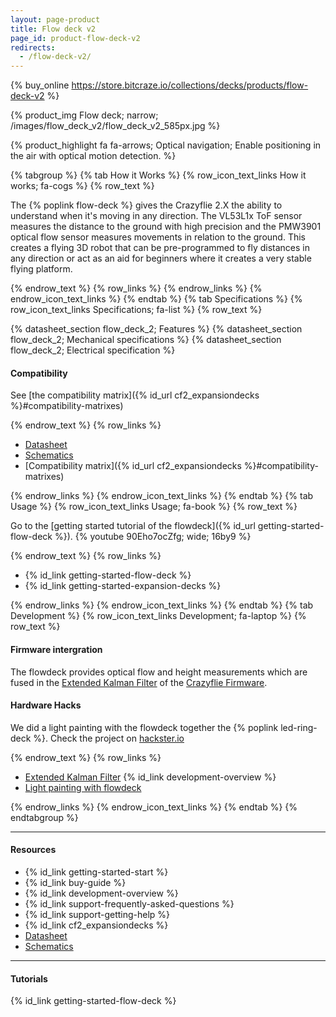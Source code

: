 ```yaml
---
layout: page-product
title: Flow deck v2
page_id: product-flow-deck-v2
redirects:
  - /flow-deck-v2/
---
```


{% buy_online https://store.bitcraze.io/collections/decks/products/flow-deck-v2 %}

{% product_img Flow deck; narrow;
/images/flow_deck_v2/flow_deck_v2_585px.jpg
%}


{% product_highlight
fa fa-arrows;
Optical navigation;
Enable positioning in the air with optical motion detection.
%}

{% tabgroup %}
{% tab How it Works %}
{% row_icon_text_links How it works; fa-cogs %}
{% row_text %}

The {% poplink flow-deck %} gives the Crazyflie 2.X the ability to understand when it's moving in any direction.
The VL53L1x ToF sensor measures the distance to the ground with high precision and the PMW3901 optical flow sensor measures movements in relation to the ground.
This creates a flying 3D robot that can be pre-programmed to fly distances in any direction or act as an aid for beginners where it creates a very stable flying platform.

{% endrow_text %}
{% row_links %}
{% endrow_links %}
{% endrow_icon_text_links %}
{% endtab %}
{% tab Specifications %}
{% row_icon_text_links Specifications; fa-list %}
{% row_text %}

{% datasheet_section flow_deck_2; Features %}
{% datasheet_section flow_deck_2; Mechanical specifications %}
{% datasheet_section flow_deck_2; Electrical specification %}

#### Compatibility
See [the compatibility matrix]({% id_url cf2_expansiondecks %}#compatibility-matrixes)

{% endrow_text %}
{% row_links %}

* [Datasheet](/documentation/hardware/flow_deck_2/flow_deck_2-datasheet.pdf)
* [Schematics](/documentation/hardware/flow_deck_2/flow-deck-v2-reva.pdf)
* [Compatibility matrix]({% id_url cf2_expansiondecks %}#compatibility-matrixes)


{% endrow_links %}
{% endrow_icon_text_links %}
{% endtab %}
{% tab Usage %}
{% row_icon_text_links Usage; fa-book %}
{% row_text %}

Go to the [getting started tutorial of the flowdeck]({% id_url getting-started-flow-deck %}).
{% youtube 90Eho7ocZfg; wide; 16by9 %}


{% endrow_text %}
{% row_links %}

* {% id_link getting-started-flow-deck %}
* {% id_link getting-started-expansion-decks %}

{% endrow_links %}
{% endrow_icon_text_links %}
{% endtab %}
{% tab Development %}
{% row_icon_text_links Development;  fa-laptop %}
{% row_text %}

#### Firmware intergration

The flowdeck provides optical flow and height measurements which are fused in the [Extended Kalman Filter](documentation/repository/crazyflie-firmware/master/functional-areas/sensor-to-control/state_estimators/#extended-kalman-filter) of the [Crazyflie Firmware](https://github.com/bitcraze/crazyflie-firmware).

#### Hardware Hacks

We did a light painting with the flowdeck together the {% poplink led-ring-deck %}. Check the project on [hackster.io](https://www.hackster.io/krichardsson/light-paint-with-a-drone-d050af)


{% endrow_text %}
{% row_links %}

* [Extended Kalman Filter](documentation/repository/crazyflie-firmware/master/functional-areas/sensor-to-control/state_estimators/#extended-kalman-filter)
{% id_link development-overview %}
* [Light painting with flowdeck](https://www.hackster.io/krichardsson/light-paint-with-a-drone-d050af)

{% endrow_links %}
{% endrow_icon_text_links %}
{% endtab %}
{% endtabgroup %}


---

#### Resources

- {% id_link getting-started-start %}
- {% id_link buy-guide %}
- {% id_link development-overview %}
- {% id_link support-frequently-asked-questions %}
- {% id_link support-getting-help %}
- {% id_link cf2_expansiondecks %}
- [Datasheet](/documentation/hardware/flow_deck_2/flow_deck_2-datasheet.pdf)
- [Schematics](/documentation/hardware/flow_deck_2/flow-deck-v2-reva.pdf)

---

#### Tutorials

{% id_link getting-started-flow-deck %}
